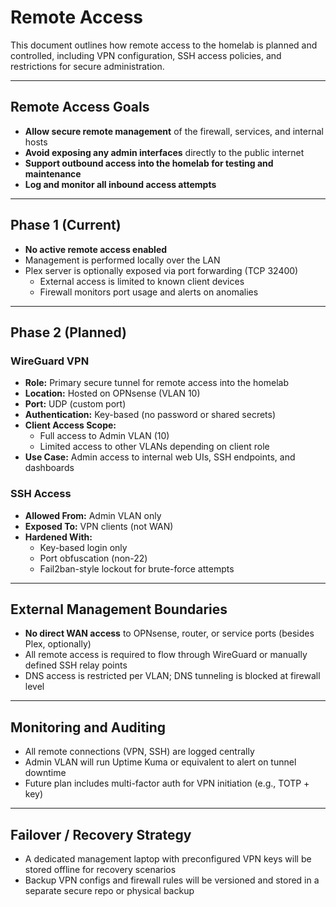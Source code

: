 # Remote Access

This document outlines how remote access to the homelab is planned and controlled, including VPN configuration, SSH access policies, and restrictions for secure administration.

---

## Remote Access Goals

- **Allow secure remote management** of the firewall, services, and internal hosts
- **Avoid exposing any admin interfaces** directly to the public internet
- **Support outbound access into the homelab for testing and maintenance**
- **Log and monitor all inbound access attempts**

---

## Phase 1 (Current)

- **No active remote access enabled**
- Management is performed locally over the LAN
- Plex server is optionally exposed via port forwarding (TCP 32400)
  - External access is limited to known client devices
  - Firewall monitors port usage and alerts on anomalies

---

## Phase 2 (Planned)

### WireGuard VPN

- **Role:** Primary secure tunnel for remote access into the homelab
- **Location:** Hosted on OPNsense (VLAN 10)
- **Port:** UDP (custom port)
- **Authentication:** Key-based (no password or shared secrets)
- **Client Access Scope:**
  - Full access to Admin VLAN (10)
  - Limited access to other VLANs depending on client role
- **Use Case:** Admin access to internal web UIs, SSH endpoints, and dashboards

### SSH Access

- **Allowed From:** Admin VLAN only
- **Exposed To:** VPN clients (not WAN)
- **Hardened With:**
  - Key-based login only
  - Port obfuscation (non-22)
  - Fail2ban-style lockout for brute-force attempts

---

## External Management Boundaries

- **No direct WAN access** to OPNsense, router, or service ports (besides Plex, optionally)
- All remote access is required to flow through WireGuard or manually defined SSH relay points
- DNS access is restricted per VLAN; DNS tunneling is blocked at firewall level

---

## Monitoring and Auditing

- All remote connections (VPN, SSH) are logged centrally
- Admin VLAN will run Uptime Kuma or equivalent to alert on tunnel downtime
- Future plan includes multi-factor auth for VPN initiation (e.g., TOTP + key)

---

## Failover / Recovery Strategy

- A dedicated management laptop with preconfigured VPN keys will be stored offline for recovery scenarios
- Backup VPN configs and firewall rules will be versioned and stored in a separate secure repo or physical backup


